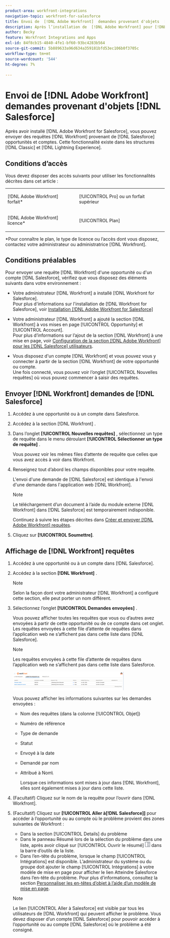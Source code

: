 ```yaml
---
product-area: workfront-integrations
navigation-topic: workfront-for-salesforce
title: Envoi de  [!DNL Adobe Workfront]  demandes provenant d'objets  [!DNL Salesforce]
description: Après l’installation de  [!DNL Adobe Workfront] pour [!DNL Salesforce], you can submit [!DNL Workfront] demandes provenant de [!DNL Salesforce] Opportunités et comptes. Cette fonctionnalité existe dans les frameworks d’expérience classique et d’éclair.
author: Becky
feature: Workfront Integrations and Apps
exl-id: 84f8cb15-4840-4fe1-bf60-93bc4283b564
source-git-commit: 5b889633a96d634a359181bfd53ec106b0f3705c
workflow-type: tm+mt
source-wordcount: '544'
ht-degree: 7%

---
```


# Envoi de [!DNL Adobe Workfront] demandes provenant d&#39;objets [!DNL Salesforce]

Après avoir installé [!DNL Adobe Workfront for Salesforce], vous pouvez envoyer des requêtes [!DNL Workfront] provenant de [!DNL Salesforce] opportunités et comptes. Cette fonctionnalité existe dans les structures [!DNL Classic] et [!DNL Lightning Experience].

## Conditions d’accès

Vous devez disposer des accès suivants pour utiliser les fonctionnalités décrites dans cet article :

<table style="table-layout:auto"> 
 <col> 
 <col> 
 <tbody> 
  <tr> 
   <td role="rowheader"><p>[!DNL Adobe Workfront] forfait*</p></td> 
   <td> <p>[!UICONTROL Pro] ou un forfait supérieur</p> </td> 
  </tr> 
  <tr> 
   <td role="rowheader"><p>[!DNL Adobe Workfront] licence*</p></td> 
   <td> <p>[!UICONTROL Plan]</p> </td> 
  </tr> 
 </tbody> 
</table>

&#42;Pour connaître le plan, le type de licence ou l’accès dont vous disposez, contactez votre administrateur ou administratrice [!DNL Workfront].

## Conditions préalables

Pour envoyer une requête [!DNL Workfront] d&#39;une opportunité ou d&#39;un compte [!DNL Salesforce], vérifiez que vous disposez des éléments suivants dans votre environnement :

* Votre administrateur [!DNL Workfront] a installé [!DNL Workfront for Salesforce].\
   Pour plus d&#39;informations sur l&#39;installation de [!DNL Workfront for Salesforce], voir [Installation [!DNL Adobe Workfront for Salesforce]](../../workfront-integrations-and-apps/using-workfront-with-salesforce/install-workfront-for-salesforce.md)

* Votre administrateur [!DNL Workfront] a ajouté la section [!DNL Workfront] à vos mises en page [!UICONTROL Opportunity] et [!UICONTROL Account].\
   Pour plus d’informations sur l’ajout de la section [!DNL Workfront] à une mise en page, voir [Configuration de la section  [!DNL Adobe Workfront] pour les  [!DNL Salesforce] utilisateurs](../../workfront-integrations-and-apps/using-workfront-with-salesforce/configure-wf-section-for-salesforce-users.md).

* Vous disposez d&#39;un compte [!DNL Workfront] et vous pouvez vous y connecter à partir de la section [!DNL Workfront] de votre opportunité ou compte.\
   Une fois connecté, vous pouvez voir l’onglet [!UICONTROL Nouvelles requêtes] où vous pouvez commencer à saisir des requêtes.

## Envoyer [!DNL Workfront] demandes de [!DNL Salesforce]

1. Accédez à une opportunité ou à un compte dans Salesforce.
1. Accédez à la section [!DNL Workfront] .
1. Dans l’onglet **[!UICONTROL Nouvelles requêtes]** , sélectionnez un type de requête dans le menu déroulant **[!UICONTROL Sélectionner un type de requête]** .

   Vous pouvez voir les mêmes files d’attente de requête que celles que vous avez accès à voir dans Workfront.

1. Renseignez tout d’abord les champs disponibles pour votre requête.

   L&#39;envoi d&#39;une demande de [!DNL Salesforce] est identique à l&#39;envoi d&#39;une demande dans l&#39;application web [!DNL Workfront].

   >[!NOTE]
   >
   >Le téléchargement d’un document à l’aide du module externe [!DNL Workfront] dans [!DNL Salesforce] est temporairement indisponible.

   Continuez à suivre les étapes décrites dans [Créer et envoyer [!DNL Adobe Workfront] requêtes](../../manage-work/requests/create-requests/create-submit-requests.md).

1. Cliquez sur **[!UICONTROL Soumettre]**.

## Affichage de [!DNL Workfront] requêtes

1. Accédez à une opportunité ou à un compte dans [!DNL Salesforce].
1. Accédez à la section **[!DNL Workfront]** .

   >[!NOTE]
   >
   >Selon la façon dont votre administrateur [!DNL Workfront] a configuré cette section, elle peut porter un nom différent.

1. Sélectionnez l’onglet **[!UICONTROL Demandes envoyées]** .

   Vous pouvez afficher toutes les requêtes que vous ou d’autres avez envoyées à partir de cette opportunité ou de ce compte dans cet onglet. Les requêtes envoyées à cette file d’attente de requêtes dans l’application web ne s’affichent pas dans cette liste dans [!DNL Salesforce].

   >[!NOTE]
   >
   >Les requêtes envoyées à cette file d’attente de requêtes dans l’application web ne s’affichent pas dans cette liste dans Salesforce.

   ![salesforce_submit_requests.png](assets/salesforce-submitted-requests-350x58.png)

   Vous pouvez afficher les informations suivantes sur les demandes envoyées :

   * Nom des requêtes (dans la colonne [!UICONTROL Objet])
   * Numéro de référence
   * Type de demande
   * Statut
   * Envoyé à la date
   * Demandé par nom
   * Attribué à Nom\

     Lorsque ces informations sont mises à jour dans [!DNL Workfront], elles sont également mises à jour dans cette liste.

1. (Facultatif) Cliquez sur le nom de la requête pour l’ouvrir dans [!DNL Workfront].

1. (Facultatif) Cliquez sur **[!UICONTROL Aller à[!DNL Salesforce]]** pour accéder à l’opportunité ou au compte où le problème provient des zones suivantes de Workfront :

   * Dans la section [!UICONTROL Details] du problème
   * Dans le panneau Résumé lors de la sélection du problème dans une liste, après avoir cliqué sur [!UICONTROL Ouvrir le résumé] ![](assets/summary-panel-icon.png) dans la barre d’outils de la liste.
   * Dans l’en-tête du problème, lorsque le champ [!UICONTROL Intégrations] est disponible. L’administrateur du système ou du groupe doit ajouter le champ [!UICONTROL Intégrations] à votre modèle de mise en page pour afficher le lien Atteindre Salesforce dans l’en-tête du problème. Pour plus d’informations, consultez la section [Personnaliser les en-têtes d’objet à l’aide d’un modèle de mise en page](../../administration-and-setup/customize-workfront/use-layout-templates/customize-object-headers.md).

   >[!NOTE]
   >
   >Le lien [!UICONTROL Aller à Salesforce] est visible par tous les utilisateurs de [!DNL Workfront] qui peuvent afficher le problème. Vous devez disposer d’un compte [!DNL Salesforce] pour pouvoir accéder à l’opportunité ou au compte [!DNL Salesforce] où le problème a été consigné.
